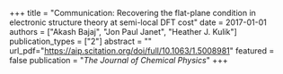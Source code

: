 +++
title = "Communication: Recovering the flat-plane condition in electronic structure theory at semi-local DFT cost"
date = 2017-01-01
authors = ["Akash Bajaj", "Jon Paul Janet", "Heather J. Kulik"]
publication_types = ["2"]
abstract = ""
url_pdf="https://aip.scitation.org/doi/full/10.1063/1.5008981"
featured = false
publication = "*The Journal of Chemical Physics*"
+++

